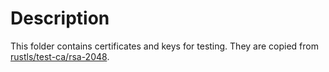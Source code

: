 # Description

This folder contains certificates and keys for testing.
They are copied from [rustls/test-ca/rsa-2048](https://github.com/rustls/rustls/tree/main/test-ca/rsa-2048).
